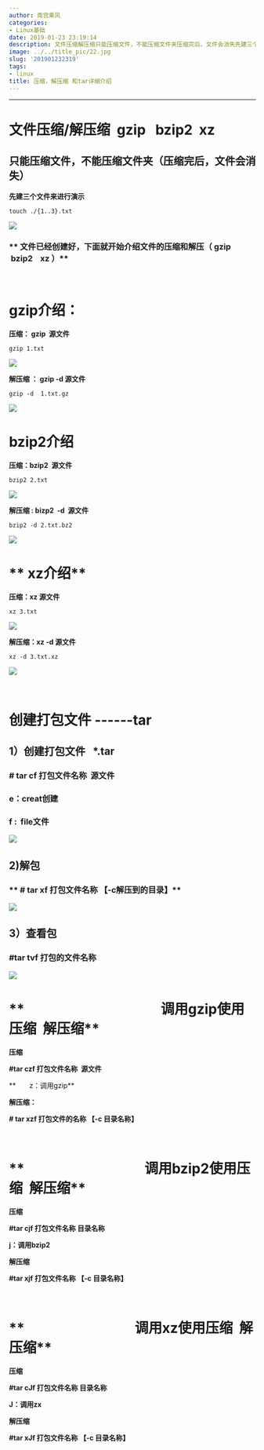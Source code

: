 ```yaml
---
author: 南宫乘风
categories:
- Linux基础
date: 2019-01-23 23:19:14
description: 文件压缩解压缩只能压缩文件，不能压缩文件夹压缩完后，文件会消失先建三个文件来进行演示文件已经创建好，下面就开始介绍文件的压缩和解压介绍：压缩：源文件解压缩：源文件介绍压缩：源文件解压缩源文件介绍压缩：。。。。。。。
image: ../../title_pic/22.jpg
slug: '201901232319'
tags:
- linux
title: 压缩，解压缩 和tar详细介绍
---
```


<!--more-->

---

# **文件压缩/解压缩  gzip   bzip2  xz**

## **只能压缩文件，不能压缩文件夹（压缩完后，文件会消失）**

**先建三个文件来进行演示**

```
touch ./{1..3}.txt
```

![](../../image/20190123225310151.png)

### ** 文件已经创建好，下面就开始介绍文件的压缩和解压（ gzip   bzip2    xz ）**

 

# **gzip介绍：**

**压缩： gzip  源文件**

```
gzip 1.txt
```

![](../../image/20190123225534394.png)

**解压缩 ： gzip \-d 源文件**

```
gzip -d  1.txt.gz 
```

![](../../image/20190123225717616.png)

# bzip2介绍

**压缩：bzip2  源文件**

```
bzip2 2.txt
```

![](../../image/20190123225948102.png)

**解压缩 : bizp2  \-d  源文件**

```
bzip2 -d 2.txt.bz2
```

![](../../image/2019012323044277.png)

# ** xz介绍**

**压缩：xz 源文件**

```
xz 3.txt
```

![](../../image/20190123230639519.png)

**解压缩：xz \-d 源文件**

```
xz -d 3.txt.xz 
```

![](../../image/20190123231253353.png)

 

# **创建打包文件 ------tar**

## **1）创建打包文件   \*.tar**

### **\# tar cf 打包文件名称  源文件**

### **e：creat创建**

### **f :  file文件**

![](../../image/20190123231536899.png)

## **2\)解包**

### ** \# tar xf 打包文件名称 【-c解压到的目录】**

![](../../image/20190123231729588.png)

## **3）查看包**

### **#tar tvf 打包的文件名称**

![](../../image/20190123231619516.png)

# **                                          调用gzip使用压缩  解压缩**

**压缩**

**#tar czf 打包文件名称  源文件**

**       z：调用gzip**

**解压缩：**

**\# tar xzf 打包文件的名称 【-c 目录名称】**

 

# **                                     调用bzip2使用压缩  解压缩**

**压缩**

**#tar cjf 打包文件名称 目录名称**

**j：调用bzip2**

**解压缩**

**#tar xjf 打包文件名称 【-c 目录名称】**

 

# **                                  调用xz使用压缩  解压缩**

**压缩**

**#tar cJf 打包文件名称 目录名称**

**J：调用zx**

**解压缩**

**#tar xJf 打包文件名称 【-c 目录名称】**